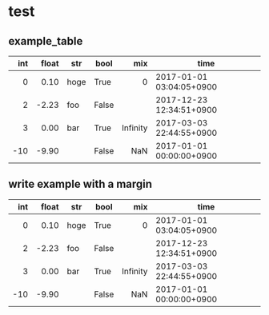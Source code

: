 # test

## example_table
|int|float|str |bool |  mix   |          time          |
|--:|----:|----|-----|-------:|------------------------|
|  0| 0.10|hoge|True |       0|2017-01-01 03:04:05+0900|
|  2|-2.23|foo |False|        |2017-12-23 12:34:51+0900|
|  3| 0.00|bar |True |Infinity|2017-03-03 22:44:55+0900|
|-10|-9.90|    |False|     NaN|2017-01-01 00:00:00+0900|

## write example with a margin
| int | float | str  | bool  |   mix    |           time           |
| --: | ----: | ---- | ----- | -------: | ------------------------ |
|   0 |  0.10 | hoge | True  |        0 | 2017-01-01 03:04:05+0900 |
|   2 | -2.23 | foo  | False |          | 2017-12-23 12:34:51+0900 |
|   3 |  0.00 | bar  | True  | Infinity | 2017-03-03 22:44:55+0900 |
| -10 | -9.90 |      | False |      NaN | 2017-01-01 00:00:00+0900 |
